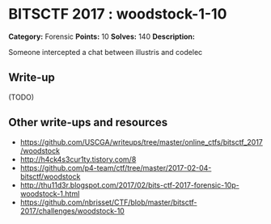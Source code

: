 # BITSCTF 2017 : woodstock-1-10

**Category:** Forensic
**Points:** 10
**Solves:** 140
**Description:**

Someone intercepted a chat between illustris and codelec


## Write-up

(TODO)

## Other write-ups and resources

* https://github.com/USCGA/writeups/tree/master/online_ctfs/bitsctf_2017/woodstock
* http://h4ck4s3cur1ty.tistory.com/8
* https://github.com/p4-team/ctf/tree/master/2017-02-04-bitsctf/woodstock
* http://thu11d3r.blogspot.com/2017/02/bits-ctf-2017-forensic-10p-woodstock-1.html
* https://github.com/nbrisset/CTF/blob/master/bitsctf-2017/challenges/woodstock-10

